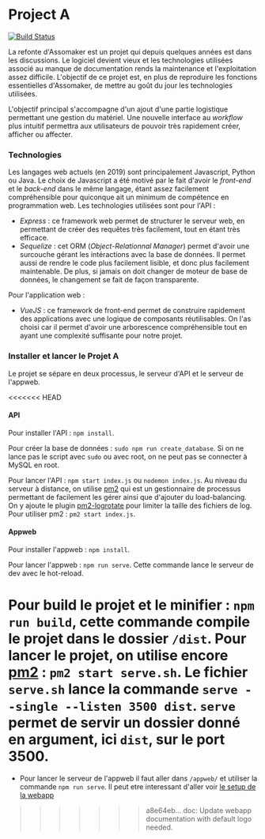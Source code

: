 # Project A

[![Build Status](https://travis-ci.com/Debrej/project_a.svg?branch=master)](https://travis-ci.org/Debrej/project_a)

La refonte d'Assomaker est un projet qui depuis quelques années est dans les discussions. 
Le logiciel devient vieux et les technologies utilisées associé au manque de documentation
rends la maintenance et l'exploitation assez difficile. L'objectif de ce projet est, en 
plus de reproduire les fonctions essentielles d'Assomaker, de mettre au goût du jour les
technologies utilisées.

L'objectif principal s'accompagne d'un ajout d'une partie logistique permettant une gestion du matériel.
Une nouvelle interface au _workflow_ plus intuitif permettra aux utilisateurs de pouvoir très rapidement
créer, afficher ou affecter.

### Technologies
Les langages web actuels (en 2019) sont principalement Javascript, Python ou Java. Le choix de Javascript a été
motivé par le fait d'avoir le _front-end_ et le _back-end_ dans le même langage, étant assez facilement compréhensible
pour quiconque ait un minimum de compétence en programmation web.
Les technologies utilisées sont pour l'API :
+ _Express_ : ce framework web permet de structurer le serveur web, en permettant de créer des requêtes très facilement, 
tout en étant très efficace.
+ _Sequelize_ : cet ORM (_Object-Relationnal Manager_) permet d'avoir une surcouche gérant les intéractions avec la base de données.
Il permet aussi de rendre le code plus facilement lisible, et donc plus facilement maintenable. De plus, si jamais on doit changer
 de moteur de base de données, le changement se fait de façon transparente.

Pour l'application web :
+ _VueJS_ : ce framework de front-end permet de construire rapidement des applications avec une logique de composants réutilisables. 
On l'as choisi car il permet d'avoir une arborescence compréhensible tout en ayant une complexité suffisante pour notre projet.

### Installer et lancer le Projet A

Le projet se sépare en deux processus, le serveur d'API et le serveur de l'appweb.

<<<<<<< HEAD
#### API
Pour installer l'API :
`npm install`.

Pour créer la base de données :
`sudo npm run create_database`.
Si on ne lance pas le script avec `sudo` ou avec root, on ne peut pas se connecter à MySQL en root.

Pour lancer l'API :
`npm start index.js` ou `nodemon index.js`.
Au niveau du serveur à distance, on utilise [pm2](https://pm2.keymetrics.io/) qui est un gestionnaire de processus 
permettant de facilement les gérer ainsi que d'ajouter du load-balancing. 
On y ajoute le plugin [pm2-logrotate](https://www.npmjs.com/package/pm2-logrotate) pour limiter la taille des fichiers de log.
Pour utiliser pm2 : `pm2 start index.js`.

#### Appweb
Pour installer l'appweb : 
`npm install`.

Pour lancer l'appweb : 
`npm run serve`. Cette commande lance le serveur de dev avec le hot-reload. 

Pour build le projet et le minifier : 
`npm run build`, cette commande compile le projet dans le dossier `/dist`.
Pour lancer le projet, on utilise encore [pm2](https://pm2.keymetrics.io/) :
`pm2 start serve.sh`. Le fichier `serve.sh` lance la commande `serve --single --listen 3500 dist`. 
`serve` permet de servir un dossier donné en argument, ici `dist`, sur le port 3500.
=======
+ Pour lancer le serveur de l'appweb il faut aller dans `/appweb/` et utiliser la commande `npm run serve`. Il peut etre interessant d'aller voir [le setup de la webapp](./appweb/README.md) 
>>>>>>> a8e64eb... doc: Update webapp documentation with default logo needed.
